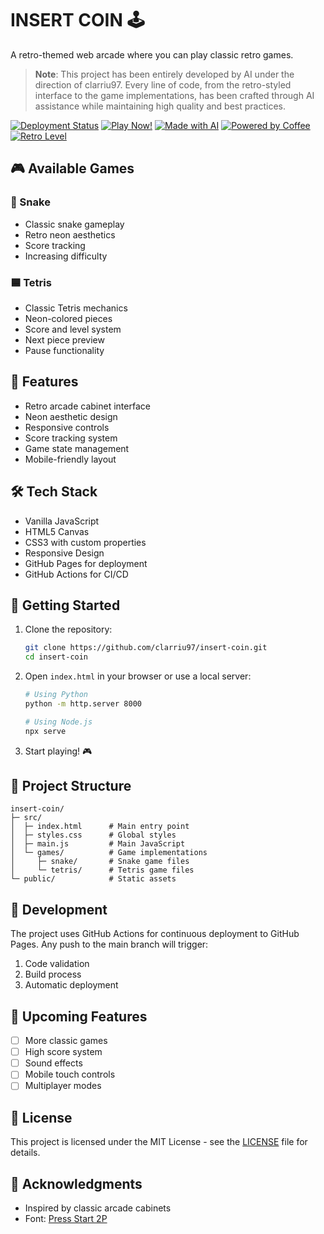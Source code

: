 # INSERT COIN 🕹️

A retro-themed web arcade where you can play classic retro games.

> **Note**: This project has been entirely developed by AI under the direction of clarriu97. Every line of code, from the retro-styled interface to the game implementations, has been crafted through AI assistance while maintaining high quality and best practices.

[![Deployment Status](https://github.com/clarriu97/insert-coin/actions/workflows/deploy.yml/badge.svg)](https://github.com/clarriu97/insert-coin/actions/workflows/deploy.yml)
[![Play Now!](https://img.shields.io/badge/Play%20Now!-GitHub%20Pages-success?logo=github)](https://clarriu97.github.io/insert-coin/)
[![Made with AI](https://img.shields.io/badge/Made%20with-AI-blueviolet?logo=openai)](https://github.com/clarriu97/insert-coin)
[![Powered by Coffee](https://img.shields.io/badge/Powered%20by-☕%20Coffee-brown)](https://github.com/clarriu97/insert-coin)
[![Retro Level](https://img.shields.io/badge/Retro%20Level-Over%209000!-orange)](https://github.com/clarriu97/insert-coin)

## 🎮 Available Games

### 🐍 Snake
- Classic snake gameplay
- Retro neon aesthetics
- Score tracking
- Increasing difficulty

### 🟦 Tetris
- Classic Tetris mechanics
- Neon-colored pieces
- Score and level system
- Next piece preview
- Pause functionality

## 🚀 Features

- Retro arcade cabinet interface
- Neon aesthetic design
- Responsive controls
- Score tracking system
- Game state management
- Mobile-friendly layout

## 🛠️ Tech Stack

- Vanilla JavaScript
- HTML5 Canvas
- CSS3 with custom properties
- Responsive Design
- GitHub Pages for deployment
- GitHub Actions for CI/CD

## 🎯 Getting Started

1. Clone the repository:
   ```bash
   git clone https://github.com/clarriu97/insert-coin.git
   cd insert-coin
   ```

2. Open `index.html` in your browser or use a local server:
   ```bash
   # Using Python
   python -m http.server 8000
   
   # Using Node.js
   npx serve
   ```

3. Start playing! 🎮

## 🎨 Project Structure

```
insert-coin/
├─ src/
│  ├─ index.html      # Main entry point
│  ├─ styles.css      # Global styles
│  ├─ main.js         # Main JavaScript
│  └─ games/          # Game implementations
│     ├─ snake/       # Snake game files
│     └─ tetris/      # Tetris game files
└─ public/            # Static assets
```

## 🔄 Development

The project uses GitHub Actions for continuous deployment to GitHub Pages. Any push to the main branch will trigger:
1. Code validation
2. Build process
3. Automatic deployment

## 🎯 Upcoming Features

- [ ] More classic games
- [ ] High score system
- [ ] Sound effects
- [ ] Mobile touch controls
- [ ] Multiplayer modes

## 📜 License

This project is licensed under the MIT License - see the [LICENSE](LICENSE) file for details.

## 🙏 Acknowledgments

- Inspired by classic arcade cabinets
- Font: [Press Start 2P](https://fonts.googleapis.com/css2?family=Press+Start+2P) 